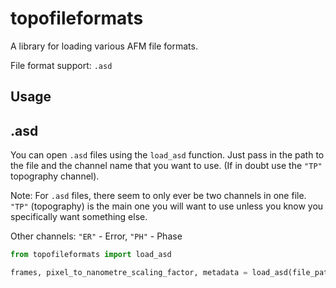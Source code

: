 # topofileformats

A library for loading various AFM file formats.

File format support: `.asd`

## Usage

## .asd

You can open `.asd` files using the `load_asd` function. Just pass in the path to the file and the channel name that you
want to use. (If in doubt use the `"TP"` topography channel).

Note: For `.asd` files, there seem to only ever be two channels in one file. `"TP"` (topography) is the main one you
will want to use unless you know you specifically want something else.

Other channels: `"ER"` - Error, `"PH"` - Phase

```python
from topofileformats import load_asd

frames, pixel_to_nanometre_scaling_factor, metadata = load_asd(file_path="./my_asd_file.asd")
```
